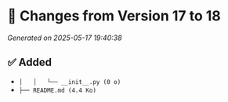 # 🔄 Changes from Version 17 to 18
_Generated on 2025-05-17 19:40:38_

## ✅ Added
- `│   │   └── __init__.py (0 o)`
- `├── README.md (4.4 Ko)`
